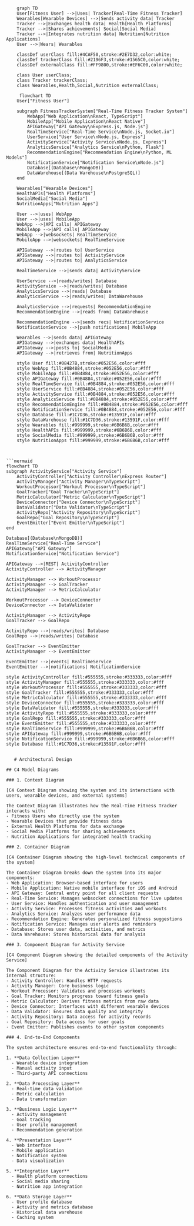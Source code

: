 ```mermaid
    
    graph TD
    User[Fitness User] -->|Uses| Tracker[Real-Time Fitness Tracker]
    Wearables[Wearable Devices] -->|Sends activity data| Tracker
    Tracker -->|Exchanges health data| Health[Health Platforms]
    Tracker -->|Shares achievements| Social[Social Media]
    Tracker -->|Integrates nutrition data| Nutrition[Nutrition Applications]
    User -->|Wears| Wearables
    
    classDef userClass fill:#4CAF50,stroke:#2E7D32,color:white;
    classDef trackerClass fill:#2196F3,stroke:#1565C0,color:white;
    classDef externalClass fill:#FF9800,stroke:#EF6C00,color:white;
    
    class User userClass;
    class Tracker trackerClass;
    class Wearables,Health,Social,Nutrition externalClass;

```

```mermaid
     flowchart TD
    User["Fitness User"]
    
    subgraph FitnessTrackerSystem["Real-Time Fitness Tracker System"]
        WebApp["Web Application\nReact, TypeScript"]
        MobileApp["Mobile Application\nReact Native"]
        APIGateway["API Gateway\nExpress.js, Node.js"]
        RealTimeService["Real-Time Service\nNode.js, Socket.io"]
        UserService["User Service\nNode.js, Express"]
        ActivityService["Activity Service\nNode.js, Express"]
        AnalyticsService["Analytics Service\nPython, Flask"]
        RecommendationEngine["Recommendation Engine\nPython, ML Models"]
        NotificationService["Notification Service\nNode.js"]
        Database[(Database\nMongoDB)]
        DataWarehouse[(Data Warehouse\nPostgreSQL)]
    end
    
    Wearables["Wearable Devices"]
    HealthAPIs["Health Platforms"]
    SocialMedia["Social Media"]
    NutritionApps["Nutrition Apps"]
    
    User -->|uses| WebApp
    User -->|uses| MobileApp
    WebApp -->|API calls| APIGateway
    MobileApp -->|API calls| APIGateway
    WebApp -->|websockets| RealTimeService
    MobileApp -->|websockets| RealTimeService
    
    APIGateway -->|routes to| UserService
    APIGateway -->|routes to| ActivityService
    APIGateway -->|routes to| AnalyticsService
    
    RealTimeService -->|sends data| ActivityService
    
    UserService -->|reads/writes| Database
    ActivityService -->|reads/writes| Database
    AnalyticsService -->|reads| Database
    AnalyticsService -->|reads/writes| DataWarehouse
    
    AnalyticsService -->|requests| RecommendationEngine
    RecommendationEngine -->|reads from| DataWarehouse
    
    RecommendationEngine -->|sends recs| NotificationService
    NotificationService -->|push notifications| MobileApp
    
    Wearables -->|sends data| APIGateway
    APIGateway -->|exchanges data| HealthAPIs
    APIGateway -->|posts to| SocialMedia
    APIGateway -->|retrieves from| NutritionApps
    
    style User fill:#08427B,stroke:#052E56,color:#fff
    style WebApp fill:#0B4884,stroke:#052E56,color:#fff
    style MobileApp fill:#0B4884,stroke:#052E56,color:#fff
    style APIGateway fill:#0B4884,stroke:#052E56,color:#fff
    style RealTimeService fill:#0B4884,stroke:#052E56,color:#fff
    style UserService fill:#0B4884,stroke:#052E56,color:#fff
    style ActivityService fill:#0B4884,stroke:#052E56,color:#fff
    style AnalyticsService fill:#0B4884,stroke:#052E56,color:#fff
    style RecommendationEngine fill:#0B4884,stroke:#052E56,color:#fff
    style NotificationService fill:#0B4884,stroke:#052E56,color:#fff
    style Database fill:#1C7D36,stroke:#13591F,color:#fff
    style DataWarehouse fill:#1C7D36,stroke:#13591F,color:#fff
    style Wearables fill:#999999,stroke:#6B6B6B,color:#fff
    style HealthAPIs fill:#999999,stroke:#6B6B6B,color:#fff
    style SocialMedia fill:#999999,stroke:#6B6B6B,color:#fff
    style NutritionApps fill:#999999,stroke:#6B6B6B,color:#fff

  
```


    ```mermaid
    flowchart TD
    subgraph ActivityService["Activity Service"]
        ActivityController["Activity Controller\nExpress Router"]
        ActivityManager["Activity Manager\nTypeScript"]
        WorkoutProcessor["Workout Processor\nTypeScript"]
        GoalTracker["Goal Tracker\nTypeScript"]
        MetricCalculator["Metric Calculator\nTypeScript"]
        DeviceConnector["Device Connector\nTypeScript"]
        DataValidator["Data Validator\nTypeScript"]
        ActivityRepo["Activity Repository\nTypeScript"]
        GoalRepo["Goal Repository\nTypeScript"]
        EventEmitter["Event Emitter\nTypeScript"]
    end
    
    Database[(Database\nMongoDB)]
    RealTimeService["Real-Time Service"]
    APIGateway["API Gateway"]
    NotificationService["Notification Service"]
    
    APIGateway -->|REST| ActivityController
    ActivityController --> ActivityManager
    
    ActivityManager --> WorkoutProcessor
    ActivityManager --> GoalTracker
    ActivityManager --> MetricCalculator
    
    WorkoutProcessor --> DeviceConnector
    DeviceConnector --> DataValidator
    
    ActivityManager --> ActivityRepo
    GoalTracker --> GoalRepo
    
    ActivityRepo -->|reads/writes| Database
    GoalRepo -->|reads/writes| Database
    
    GoalTracker --> EventEmitter
    ActivityManager --> EventEmitter
    
    EventEmitter -->|events| RealTimeService
    EventEmitter -->|notifications| NotificationService
    
    style ActivityController fill:#555555,stroke:#333333,color:#fff
    style ActivityManager fill:#555555,stroke:#333333,color:#fff
    style WorkoutProcessor fill:#555555,stroke:#333333,color:#fff
    style GoalTracker fill:#555555,stroke:#333333,color:#fff
    style MetricCalculator fill:#555555,stroke:#333333,color:#fff
    style DeviceConnector fill:#555555,stroke:#333333,color:#fff
    style DataValidator fill:#555555,stroke:#333333,color:#fff
    style ActivityRepo fill:#555555,stroke:#333333,color:#fff
    style GoalRepo fill:#555555,stroke:#333333,color:#fff
    style EventEmitter fill:#555555,stroke:#333333,color:#fff
    style RealTimeService fill:#999999,stroke:#6B6B6B,color:#fff
    style APIGateway fill:#999999,stroke:#6B6B6B,color:#fff
    style NotificationService fill:#999999,stroke:#6B6B6B,color:#fff
    style Database fill:#1C7D36,stroke:#13591F,color:#fff
 ```

    # Architectural Design

## C4 Model Diagrams

### 1. Context Diagram

[C4 Context Diagram showing the system and its interactions with users, wearable devices, and external systems]

The Context Diagram illustrates how the Real-Time Fitness Tracker interacts with:
- Fitness Users who directly use the system
- Wearable Devices that provide fitness data
- External Health Platforms for data exchange
- Social Media Platforms for sharing achievements
- Nutrition Applications for integrated health tracking

### 2. Container Diagram

[C4 Container Diagram showing the high-level technical components of the system]

The Container Diagram breaks down the system into its major components:
- Web Application: Browser-based interface for users
- Mobile Application: Native mobile interface for iOS and Android
- API Gateway: Central entry point for all client requests
- Real-Time Service: Manages websocket connections for live updates
- User Service: Handles authentication and user management
- Activity Service: Processes fitness activities and workouts
- Analytics Service: Analyzes user performance data
- Recommendation Engine: Generates personalized fitness suggestions
- Notification Service: Manages user alerts and reminders
- Database: Stores user data, activities, and metrics
- Data Warehouse: Stores historical data for analysis

### 3. Component Diagram for Activity Service

[C4 Component Diagram showing the detailed components of the Activity Service]

The Component Diagram for the Activity Service illustrates its internal structure:
- Activity Controller: Handles HTTP requests
- Activity Manager: Core business logic
- Workout Processor: Validates and processes workouts
- Goal Tracker: Monitors progress toward fitness goals
- Metric Calculator: Derives fitness metrics from raw data
- Device Connector: Interfaces with different wearable devices
- Data Validator: Ensures data quality and integrity
- Activity Repository: Data access for activity records
- Goal Repository: Data access for user goals
- Event Emitter: Publishes events to other system components

### 4. End-to-End Components

The system architecture ensures end-to-end functionality through:

1. **Data Collection Layer**
   - Wearable device integration
   - Manual activity input
   - Third-party API connections

2. **Data Processing Layer**
   - Real-time data validation
   - Metric calculation
   - Data transformation

3. **Business Logic Layer**
   - Activity management
   - Goal tracking
   - User profile management
   - Recommendation generation

4. **Presentation Layer**
   - Web interface
   - Mobile application
   - Notification system
   - Data visualization

5. **Integration Layer**
   - Health platform connections
   - Social media sharing
   - Nutrition app integration

6. **Data Storage Layer**
   - User profile database
   - Activity and metrics database
   - Historical data warehouse
   - Caching system
    


    
